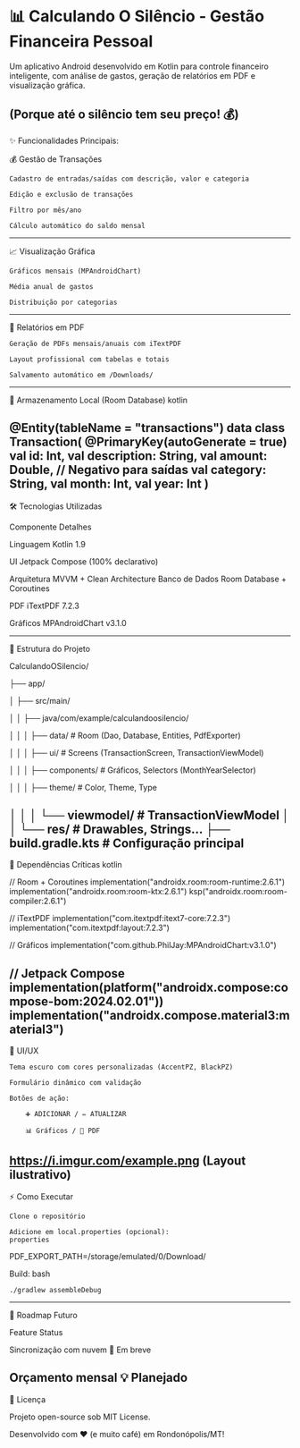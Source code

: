 # 📊 Calculando O Silêncio - Gestão Financeira Pessoal

Um aplicativo Android desenvolvido em Kotlin para controle financeiro inteligente, com análise de gastos, geração de relatórios em PDF e visualização gráfica.

(Porque até o silêncio tem seu preço! 💰)
---------------------------------------------------------------------------------------
✨ Funcionalidades Principais:

💰 Gestão de Transações

    Cadastro de entradas/saídas com descrição, valor e categoria

    Edição e exclusão de transações

    Filtro por mês/ano

    Cálculo automático do saldo mensal
---------------------------------------------------------------------------------------
📈 Visualização Gráfica

    Gráficos mensais (MPAndroidChart)

    Média anual de gastos

    Distribuição por categorias
---------------------------------------------------------------------------------------
📄 Relatórios em PDF

    Geração de PDFs mensais/anuais com iTextPDF

    Layout profissional com tabelas e totais

    Salvamento automático em /Downloads/
---------------------------------------------------------------------------------------
💾 Armazenamento Local (Room Database)
kotlin

@Entity(tableName = "transactions")
data class Transaction(
    @PrimaryKey(autoGenerate = true) val id: Int,
    val description: String,
    val amount: Double,  // Negativo para saídas
    val category: String,
    val month: Int,
    val year: Int
)
---------------------------------------------------------------------------------------
🛠️ Tecnologias Utilizadas

Componente    	Detalhes

Linguagem	      Kotlin 1.9

UI	            Jetpack Compose (100% declarativo)

Arquitetura	    MVVM + Clean Architecture
Banco de Dados	Room Database + Coroutines

PDF	            iTextPDF 7.2.3

Gráficos	      MPAndroidChart v3.1.0

---------------------------------------------------------------------------------------
📂 Estrutura do Projeto

CalculandoOSilencio/

├── app/

│   ├── src/main/

│   │   ├── java/com/example/calculandoosilencio/

│   │   │   ├── data/              # Room (Dao, Database, Entities, PdfExporter)

│   │   │   ├── ui/                # Screens (TransactionScreen, TransactionViewModel)

│   │   │   ├── components/        # Gráficos, Selectors (MonthYearSelector)

│   │   │   ├── theme/             # Color, Theme, Type

│   │   │   └── viewmodel/         # TransactionViewModel
│   │   └── res/                   # Drawables, Strings...
├── build.gradle.kts               # Configuração principal
---------------------------------------------------------------------------------------
🔧 Dependências Críticas
kotlin

// Room + Coroutines
implementation("androidx.room:room-runtime:2.6.1")
implementation("androidx.room:room-ktx:2.6.1")
ksp("androidx.room:room-compiler:2.6.1")

// iTextPDF
implementation("com.itextpdf:itext7-core:7.2.3")
implementation("com.itextpdf:layout:7.2.3")

// Gráficos
implementation("com.github.PhilJay:MPAndroidChart:v3.1.0")

// Jetpack Compose
implementation(platform("androidx.compose:compose-bom:2024.02.01"))
implementation("androidx.compose.material3:material3")
---------------------------------------------------------------------------------------
🎨 UI/UX

    Tema escuro com cores personalizadas (AccentPZ, BlackPZ)

    Formulário dinâmico com validação

    Botões de ação:

        ➕ ADICIONAR / ✏️ ATUALIZAR

        📊 Gráficos / 📄 PDF

https://i.imgur.com/example.png (Layout ilustrativo)
---------------------------------------------------------------------------------------
⚡ Como Executar

    Clone o repositório

    Adicione em local.properties (opcional):
    properties

PDF_EXPORT_PATH=/storage/emulated/0/Download/

Build:
bash

    ./gradlew assembleDebug
---------------------------------------------------------------------------------------
🔮 Roadmap Futuro

Feature                    	Status

Sincronização com nuvem	    🚀 Em breve

Orçamento mensal	         💡 Planejado
---------------------------------------------------------------------------------------
📜 Licença

Projeto open-source sob MIT License.

Desenvolvido com ❤️ (e muito café) em Rondonópolis/MT!
